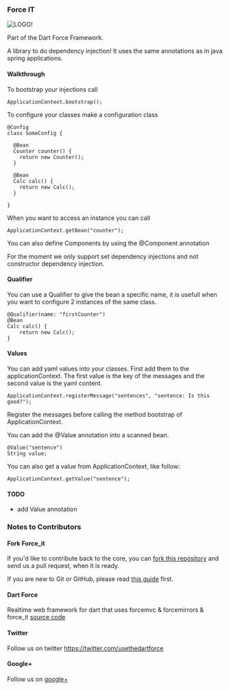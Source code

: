 ### Force IT ###

![LOGO!](https://raw.github.com/ForceUniverse/dart-force/master/resources/dart_force_logo.jpg)

Part of the Dart Force Framework.

A library to do dependency injection! It uses the same annotations as in java spring applications.

#### Walkthrough ####

To bootstrap your injections call

	ApplicationContext.bootstrap();
	
To configure your classes make a configuration class

	@Config
	class SomeConfig {
	  
	  @Bean
	  Counter counter() {
	    return new Counter();
	  }
	  
	  @Bean
	  Calc calc() {
	    return new Calc();
	  }
	  
	}
	
When you want to access an instance you can call 

	ApplicationContext.getBean("counter");

You can also define Components by using the @Component annotation

For the moment we only support set dependency injections and not constructor dependency injection.

#### Qualifier ####

You can use a Qualifier to give the bean a specific name, it is usefull when you want to configure 2 instances of the same class. 

	@Qualifier(name: "firstCounter")
	@Bean
	Calc calc() {
		return new Calc();
	}
	
#### Values ####

You can add yaml values into your classes.
First add them to the applicationContext. The first value is the key of the messages and the second value is the yaml content.

	ApplicationContext.registerMessage("sentences", "sentence: Is this good?");
	
Register the messages before calling the method bootstrap of ApplicationContext.

You can add the @Value annotation into a scanned bean.

	@Value("sentence")
	String value;

You can also get a value from ApplicationContext, like follow:

	ApplicationContext.getValue("sentence");

#### TODO ####

- add Value annotation

### Notes to Contributors ###

#### Fork Force_it ####

If you'd like to contribute back to the core, you can [fork this repository](https://help.github.com/articles/fork-a-repo) and send us a pull request, when it is ready.

If you are new to Git or GitHub, please read [this guide](https://help.github.com/) first.

#### Dart Force ####

Realtime web framework for dart that uses forcemvc & forcemirrors & force_it [source code](https://github.com/ForceUniverse/dart-force)

#### Twitter ####

Follow us on twitter https://twitter.com/usethedartforce

#### Google+ ####

Follow us on [google+](https://plus.google.com/111406188246677273707)